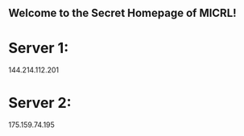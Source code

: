 ## Welcome to the Secret Homepage of MICRL!
# Server 1:
144.214.112.201
# Server 2:
175.159.74.195







